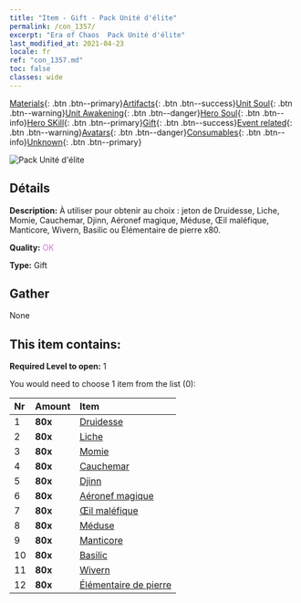 ```yaml
---
title: "Item - Gift - Pack Unité d'élite"
permalink: /con_1357/
excerpt: "Era of Chaos  Pack Unité d'élite"
last_modified_at: 2021-04-23
locale: fr
ref: "con_1357.md"
toc: false
classes: wide
---
```

 [Materials](/ItemsFR/){: .btn .btn--primary}[Artifacts](/ItemsFR/Artifacts/){: .btn .btn--success}[Unit Soul](/ItemsFR/UnitSoul/){: .btn .btn--warning}[Unit Awakening](/ItemsFR/UnitAwakening/){: .btn .btn--danger}[Hero Soul](/ItemsFR/HeroSoul/){: .btn .btn--info}[Hero SKill](/ItemsFR/HeroSkill/){: .btn .btn--primary}[Gift](/ItemsFR/Gift/){: .btn .btn--success}[Event related](/ItemsFR/Events/){: .btn .btn--warning}[Avatars](/ItemsFR/Avatars/){: .btn .btn--danger}[Consumables](/ItemsFR/Consumables/){: .btn .btn--info}[Unknown](/ItemsFR/Unknown/){: .btn .btn--primary}

 ![Pack Unité d'élite](/images/t/i_907054.png)

## Détails
 **Description:** À utiliser pour obtenir au choix : jeton de Druidesse, Liche, Momie, Cauchemar, Djinn, Aéronef magique, Méduse, Œil maléfique, Manticore, Wivern, Basilic ou Élémentaire de pierre x80.

 **Quality:** <span style="color: #DA70D6">OK</span>

 **Type:** Gift

## Gather

  None

## This item contains:

 **Required Level to open:** 1

 You would need to choose 1 item from the list (0):

  | Nr | Amount |     Item    |
  |:---|:-------|:------------|
  | 1 |  **80x** | [Druidesse](/ItemsFR/unt_206/) |  | 
  | 2 |  **80x** | [Liche](/ItemsFR/unt_212/) |  | 
  | 3 |  **80x** | [Momie](/ItemsFR/unt_215/) |  | 
  | 4 |  **80x** | [Cauchemar](/ItemsFR/unt_233/) |  | 
  | 5 |  **80x** | [Djinn](/ItemsFR/unt_239/) |  | 
  | 6 |  **80x** | [Aéronef magique](/ItemsFR/unt_242/) |  | 
  | 7 |  **80x** | [Œil maléfique](/ItemsFR/unt_246/) |  | 
  | 8 |  **80x** | [Méduse](/ItemsFR/unt_247/) |  | 
  | 9 |  **80x** | [Manticore](/ItemsFR/unt_249/) |  | 
  | 10 |  **80x** | [Basilic](/ItemsFR/unt_256/) |  | 
  | 11 |  **80x** | [Wivern](/ItemsFR/unt_258/) |  | 
  | 12 |  **80x** | [Élémentaire de pierre](/ItemsFR/unt_266/) |  | 
